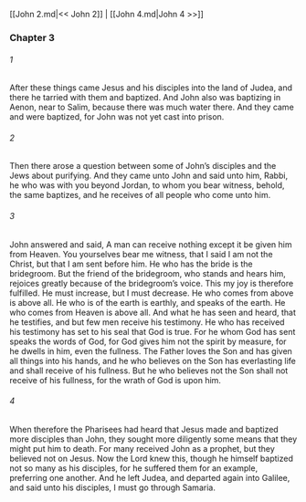 [[John 2.md|<< John 2]]  |  [[John 4.md|John 4 >>]]

### Chapter 3
###### 1
After these things came Jesus and his disciples into the land of Judea, and there he tarried with them and baptized. And John also was baptizing in Aenon, near to Salim, because there was much water there. And they came and were baptized, for John was not yet cast into prison.

###### 2
Then there arose a question between some of John’s disciples and the Jews about purifying. And they came unto John and said unto him, Rabbi, he who was with you beyond Jordan, to whom you bear witness, behold, the same baptizes, and he receives of all people who come unto him.

###### 3
John answered and said, A man can receive nothing except it be given him from Heaven. You yourselves bear me witness, that I said I am not the Christ, but that I am sent before him. He who has the bride is the bridegroom. But the friend of the bridegroom, who stands and hears him, rejoices greatly because of the bridegroom’s voice. This my joy is therefore fulfilled. He must increase, but I must decrease. He who comes from above is above all. He who is of the earth is earthly, and speaks of the earth. He who comes from Heaven is above all. And what he has seen and heard, that he testifies, and but few men receive his testimony. He who has received his testimony has set to his seal that God is true. For he whom God has sent speaks the words of God, for God gives him not the spirit by measure, for he dwells in him, even the fullness. The Father loves the Son and has given all things into his hands, and he who believes on the Son has everlasting life and shall receive of his fullness. But he who believes not the Son shall not receive of his fullness, for the wrath of God is upon him.

###### 4
When therefore the Pharisees had heard that Jesus made and baptized more disciples than John, they sought more diligently some means that they might put him to death. For many received John as a prophet, but they believed not on Jesus. Now the Lord knew this, though he himself baptized not so many as his disciples, for he suffered them for an example, preferring one another. And he left Judea, and departed again into Galilee, and said unto his disciples, I must go through Samaria.